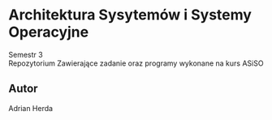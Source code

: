 # Architektura Sysytemów i Systemy Operacyjne
Semestr 3<br>
Repozytorium Zawierające zadanie oraz programy wykonane na kurs ASiSO

## Autor
Adrian Herda
